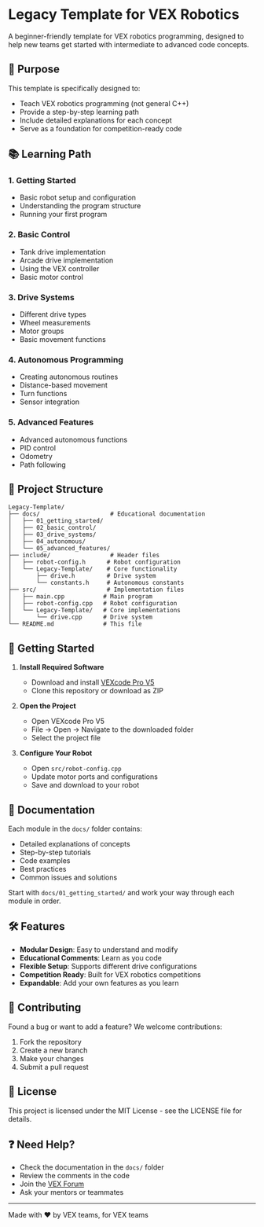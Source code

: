# Legacy Template for VEX Robotics

A beginner-friendly template for VEX robotics programming, designed to help new teams get started with intermediate to advanced code concepts.

## 🎯 Purpose

This template is specifically designed to:
- Teach VEX robotics programming (not general C++)
- Provide a step-by-step learning path
- Include detailed explanations for each concept
- Serve as a foundation for competition-ready code

## 📚 Learning Path

### 1. Getting Started
- Basic robot setup and configuration
- Understanding the program structure
- Running your first program

### 2. Basic Control
- Tank drive implementation
- Arcade drive implementation
- Using the VEX controller
- Basic motor control

### 3. Drive Systems
- Different drive types
- Wheel measurements
- Motor groups
- Basic movement functions

### 4. Autonomous Programming
- Creating autonomous routines
- Distance-based movement
- Turn functions
- Sensor integration

### 5. Advanced Features
- Advanced autonomous functions
- PID control
- Odometry
- Path following

## 📁 Project Structure

```
Legacy-Template/
├── docs/                    # Educational documentation
│   ├── 01_getting_started/
│   ├── 02_basic_control/
│   ├── 03_drive_systems/
│   ├── 04_autonomous/
│   └── 05_advanced_features/
├── include/                 # Header files
│   ├── robot-config.h      # Robot configuration
│   └── Legacy-Template/    # Core functionality
│       ├── drive.h         # Drive system
│       └── constants.h     # Autonomous constants
├── src/                    # Implementation files
│   ├── main.cpp           # Main program
│   ├── robot-config.cpp   # Robot configuration
│   └── Legacy-Template/   # Core implementations
│       └── drive.cpp      # Drive system
└── README.md              # This file
```

## 🚀 Getting Started

1. **Install Required Software**
   - Download and install [VEXcode Pro V5](https://www.vexrobotics.com/vexcode-download)
   - Clone this repository or download as ZIP

2. **Open the Project**
   - Open VEXcode Pro V5
   - File -> Open -> Navigate to the downloaded folder
   - Select the project file

3. **Configure Your Robot**
   - Open `src/robot-config.cpp`
   - Update motor ports and configurations
   - Save and download to your robot

## 📖 Documentation

Each module in the `docs/` folder contains:
- Detailed explanations of concepts
- Step-by-step tutorials
- Code examples
- Best practices
- Common issues and solutions

Start with `docs/01_getting_started/` and work your way through each module in order.

## 🛠️ Features

- **Modular Design**: Easy to understand and modify
- **Educational Comments**: Learn as you code
- **Flexible Setup**: Supports different drive configurations
- **Competition Ready**: Built for VEX robotics competitions
- **Expandable**: Add your own features as you learn

## 🤝 Contributing

Found a bug or want to add a feature? We welcome contributions:
1. Fork the repository
2. Create a new branch
3. Make your changes
4. Submit a pull request

## 📄 License

This project is licensed under the MIT License - see the LICENSE file for details.

## ❓ Need Help?

- Check the documentation in the `docs/` folder
- Review the comments in the code
- Join the [VEX Forum](https://www.vexforum.com/)
- Ask your mentors or teammates

---
Made with ❤️ by VEX teams, for VEX teams